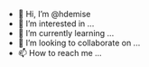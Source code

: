 - 👋 Hi, I’m @hdemise
- 👀 I’m interested in ...
- 🌱 I’m currently learning ...
- 💞️ I’m looking to collaborate on ...
- 📫 How to reach me ...

<!---
hdemise/hdemise is a ✨ special ✨ repository because its `README.md` (this file) appears on your GitHub profile.
You can click the Preview link to take a look at your changes.
--->
